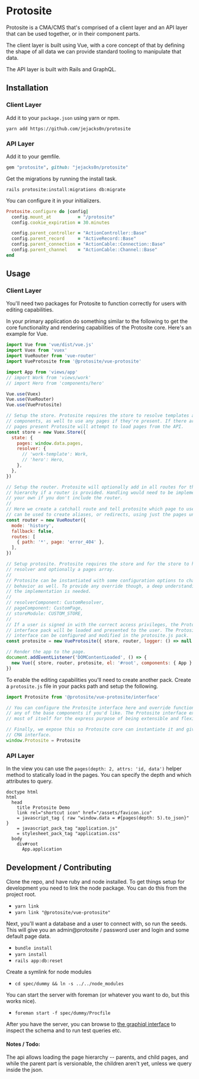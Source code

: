 Protosite
=========

Protosite is a CMA/CMS that's comprised of a client layer and an API layer that can be used together, or in their
component parts. 

The client layer is built using Vue, with a core concept of that by defining the shape of all data we can provide
standard tooling to manipulate that data.

The API layer is built with Rails and GraphQL.

## Installation

### Client Layer

Add it to your `package.json` using yarn or npm.

```shell
yarn add https://github.com/jejacks0n/protosite
```

### API Layer

Add it to your gemfile.

```ruby
gem "protosite", github: "jejacks0n/protosite"
```

Get the migrations by running the install task.

```shell
rails protosite:install:migrations db:migrate
```

You can configure it in your initializers.

```ruby
Protosite.configure do |config|
  config.mount_at          = "/protosite"
  config.cookie_expiration = 30.minutes

  config.parent_controller = "ActionController::Base"
  config.parent_record     = "ActiveRecord::Base"
  config.parent_connection = "ActionCable::Connection::Base"
  config.parent_channel    = "ActionCable::Channel::Base"
end
``` 

## Usage

### Client Layer

You'll need two packages for Protosite to function correctly for users with editing capabilities.

In your primary application do something similar to the following to get the core functionality and rendering
capabilities of the Protosite core. Here's an example for Vue.

```javascript
import Vue from 'vue/dist/vue.js'
import Vuex from 'vuex'
import VueRouter from 'vue-router'
import VueProtosite from '@protosite/vue-protosite'

import App from 'views/app'
// import Work from 'views/work'
// import Hero from 'components/hero'

Vue.use(Vuex)
Vue.use(VueRouter)
Vue.use(VueProtosite)

// Setup the store. Protosite requires the store to resolve templates and
// components, as well to use any pages if they're present. If there are no
// pages present Protosite will attempt to load pages from the API.
const store = new Vuex.Store({
  state: {
    pages: window.data.pages,
    resolver: {
      // 'work-template': Work,
      // 'hero': Hero,
    },
  },
})

// Setup the router. Protosite will optionally add in all routes for the page
// hierarchy if a router is provided. Handling would need to be implemented on
// your own if you don't include the router.
//
// Here we create a catchall route and tell protosite which page to use. This
// can be used to create aliases, or redirects, using just the pages unique ID.
const router = new VueRouter({
  mode: 'history',
  fallback: false,
  routes: [
    { path: '*', page: 'error_404' },
  ],
})

// Setup protosite. Protosite requires the store and for the store to have a
// resolver and optionally a pages array.
//
// Protosite can be instantiated with some configuration options to change
// behavior as well. To provide any override though, a deep understanding of
// the implementation is needed.
//
// resolverComponent: CustomResolver,
// pageComponent: CustomPage,
// storeModule: CUSTOM_STORE,
//
// If a user is signed in with the correct access privileges, the Protosite
// interface pack will be loaded and presented to the user. The Protosite
// interface can be configured and modified in the protosite.js pack.
const protosite = new VueProtosite({ store, router, logger: () => null })

// Render the app to the page.
document.addEventListener('DOMContentLoaded', () => {
  new Vue({ store, router, protosite, el: '#root', components: { App } })
})
````

To enable the editing capabilities you'll need to create another pack. Create a `protosite.js` file in your packs path
and setup the following.

```javascript
import Protosite from '@protosite/vue-protosite/interface'

// You can configure the Protosite interface here and override functionality of
// any of the base components if you'd like. The Protosite interface exposes
// most of itself for the express purpose of being extensible and flexible. 

// Finally, we expose this so Protosite core can instantiate it and give us our
// CMA interface.
window.Protosite = Protosite
```


### API Layer

In the view you can use the `pages(depth: 2, attrs: 'id, data')` helper method to statically load in the pages. You can
specify the depth and which attributes to query.

```slim
doctype html
html
  head
    title Protosite Demo
    link rel="shortcut icon" href="/assets/favicon.ico"
    = javascript_tag { raw "window.data = #{pages(depth: 5).to_json}" }
    = javascript_pack_tag "application.js"
    = stylesheet_pack_tag "application.css"
  body
    div#root
      App.application
```

## Development / Contributing

Clone the repo, and have ruby and node installed. To get things setup for development you need to link the node package.
You can do this from the project root.

- `yarn link`
- `yarn link "@protosite/vue-protosite"`

Next, you'll want a database and a user to connect with, so run the seeds. This will give you an admin@protosite / password
user and login and some default page data.

- `bundle install`
- `yarn install`
- `rails app:db:reset`

Create a symlink for node modules

- `cd spec/dummy && ln -s ../../node_modules`

You can start the server with foreman (or whatever you want to do, but this works nice).

- `foreman start -f spec/dummy/Procfile`

After you have the server, you can browse to [the graphiql interface](http://localhost:3000/protosite/graphiql) to
inspect the schema and to run test queries etc.

#### Notes / Todo:

The api allows loading the page hierarchy -- parents, and child pages, and while the parent part is versionable, the
children aren't yet, unless we query inside the json. 
